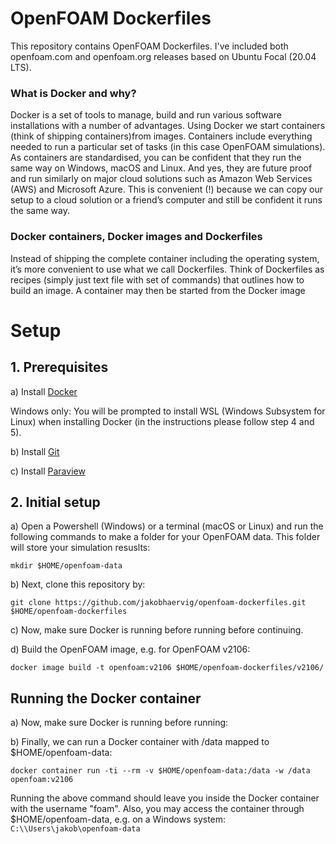 # OpenFOAM Dockerfiles

This repository contains OpenFOAM Dockerfiles. I've included both openfoam.com and openfoam.org releases based on Ubuntu Focal (20.04 LTS).

### What is Docker and why?

Docker is a set of tools to manage, build and run various software installations with a number of advantages. Using Docker we start containers (think of shipping containers)from images. Containers include everything needed to run a particular set of tasks (in this case OpenFOAM simulations). As containers are standardised, you can be confident that they run the same way on Windows, macOS and Linux. And yes, they are future proof and run similarly on major cloud solutions such as Amazon Web Services (AWS) and Microsoft Azure. This is convenient (!) because we can copy our setup to a cloud solution or a friend’s computer and still be confident it runs the same way.

### Docker containers, Docker images and Dockerfiles

Instead of shipping the complete container including the operating system, it’s more convenient to use what we call Dockerfiles. Think of Dockerfiles as recipes (simply just text file with set of commands) that outlines how to build an image. A container may then be started from the Docker image

# Setup

## 1. Prerequisites
a) Install [Docker](https://www.docker.com/products/docker-desktop)

Windows only: You will be prompted to install WSL (Windows Subsystem for Linux) when installing Docker (in the instructions
please follow step 4 and 5).

b) Install [Git](https://git-scm.com/downloads)

c) Install [Paraview](https://www.paraview.org/download/)

## 2. Initial setup
a) Open a Powershell (Windows) or a terminal (macOS or Linux) and run the following commands to make a folder for your OpenFOAM data. This folder will store your simulation resuslts:

```shell
mkdir $HOME/openfoam-data

```

b) Next, clone this repository by:

```shell
git clone https://github.com/jakobhaervig/openfoam-dockerfiles.git $HOME/openfoam-dockerfiles

```
c) Now, make sure Docker is running before running before continuing.

d) Build the OpenFOAM image, e.g. for OpenFOAM v2106:

```shell
docker image build -t openfoam:v2106 $HOME/openfoam-dockerfiles/v2106/

```

## Running the Docker container

a) Now, make sure Docker is running before running:

b) Finally, we can run a Docker container with /data mapped to $HOME/openfoam-data:

```shell
docker container run -ti --rm -v $HOME/openfoam-data:/data -w /data openfoam:v2106

```

Running the above command should leave you inside the Docker container with the username "foam". Also, you may access the container through $HOME/openfoam-data, e.g. on a Windows system: ``C:\\Users\jakob\openfoam-data``